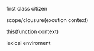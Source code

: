 first class citizen

scope/clousure\(excution context\)

this\(function context\)

lexical enviroment



  








